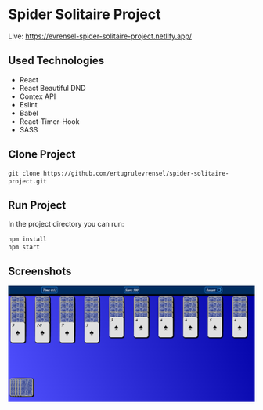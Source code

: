 # Spider Solitaire Project

Live: https://evrensel-spider-solitaire-project.netlify.app/

## Used Technologies

- React
- React Beautiful DND
- Contex API
- Eslint
- Babel
- React-Timer-Hook
- SASS

## Clone Project

```console
git clone https://github.com/ertugrulevrensel/spider-solitaire-project.git
```

## Run Project

In the project directory you can run:

```console
npm install
npm start
```

## Screenshots

![](./readme/game.PNG)
